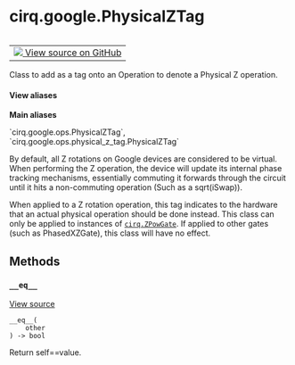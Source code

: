 <div itemscope itemtype="http://developers.google.com/ReferenceObject">
<meta itemprop="name" content="cirq.google.PhysicalZTag" />
<meta itemprop="path" content="Stable" />
<meta itemprop="property" content="__eq__"/>
</div>

# cirq.google.PhysicalZTag

<!-- Insert buttons and diff -->

<table class="tfo-notebook-buttons tfo-api" align="left">

<td>
  <a target="_blank" href="https://github.com/quantumlib/cirq/tree/master/cirq/google/ops/physical_z_tag.py">
    <img src="https://www.tensorflow.org/images/GitHub-Mark-32px.png" />
    View source on GitHub
  </a>
</td>
</table>



Class to add as a tag onto an Operation to denote a Physical Z operation.

<section class="expandable">
  <h4 class="showalways">View aliases</h4>
  <p>
<b>Main aliases</b>
<p>`cirq.google.ops.PhysicalZTag`, `cirq.google.ops.physical_z_tag.PhysicalZTag`</p>
</p>
</section>

<!-- Placeholder for "Used in" -->

By default, all Z rotations on Google devices are considered to be virtual.
When performing the Z operation, the device will update its internal phase
tracking mechanisms, essentially commuting it forwards through the circuit
until it hits a non-commuting operation (Such as a sqrt(iSwap)).

When applied to a Z rotation operation, this tag indicates to the hardware
that an actual physical operation should be done instead.  This class can
only be applied to instances of <a href="../../cirq/ops/ZPowGate.md"><code>cirq.ZPowGate</code></a>.  If applied to other gates
(such as PhasedXZGate), this class will have no effect.

## Methods

<h3 id="__eq__"><code>__eq__</code></h3>

<a target="_blank" href="https://github.com/quantumlib/cirq/tree/master/cirq/google/ops/physical_z_tag.py">View source</a>

<pre class="devsite-click-to-copy prettyprint lang-py tfo-signature-link">
<code>__eq__(
    other
) -> bool
</code></pre>

Return self==value.




